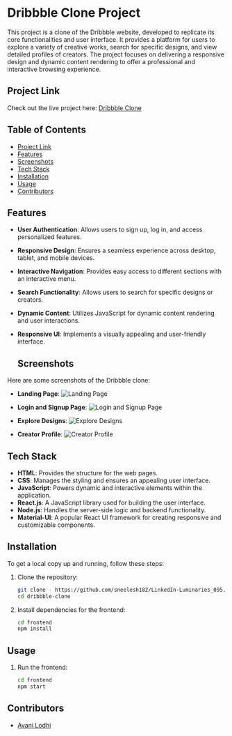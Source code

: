 # Dribbble Clone Project

This project is a clone of the Dribbble website, developed to replicate its core functionalities and user interface. It provides a platform for users to explore a variety of creative works, search for specific designs, and view detailed profiles of creators. The project focuses on delivering a responsive design and dynamic content rendering to offer a professional and interactive browsing experience.

## Project Link

Check out the live project here: [Dribbble Clone](https://github.com/yourusername/dribbble-clone)

## Table of Contents

- [Project Link](#project-link)
- [Features](#features)
- [Screenshots](#screenshots)
- [Tech Stack](#tech-stack)
- [Installation](#installation)
- [Usage](#usage)
- [Contributors](#contributors)

## Features

- **User Authentication**: Allows users to sign up, log in, and access personalized features.
- **Responsive Design**: Ensures a seamless experience across desktop, tablet, and mobile devices.
- **Interactive Navigation**: Provides easy access to different sections with an interactive menu.
- **Search Functionality**: Allows users to search for specific designs or creators.
- **Dynamic Content**: Utilizes JavaScript for dynamic content rendering and user interactions.
- **Responsive UI**: Implements a visually appealing and user-friendly interface.

  ## Screenshots

Here are some screenshots of the Dribbble clone:

- **Landing Page**:
  ![Landing Page](link-to-screenshot)

- **Login and Signup Page**:
  ![Login and Signup Page](link-to-screenshot)

- **Explore Designs**:
  ![Explore Designs](link-to-screenshot)

- **Creator Profile**:
  ![Creator Profile](link-to-screenshot)


## Tech Stack

- **HTML**: Provides the structure for the web pages.
- **CSS**: Manages the styling and ensures an appealing user interface.
- **JavaScript**: Powers dynamic and interactive elements within the application.
- **React.js**: A JavaScript library used for building the user interface.
- **Node.js**: Handles the server-side logic and backend functionality.
- **Material-UI**: A popular React UI framework for creating responsive and customizable components.

## Installation

To get a local copy up and running, follow these steps:

1. Clone the repository:

    ```bash
    git clone - https://github.com/sneelesh182/LinkedIn-Luminaries_095.git
    cd dribbble-clone
    ```

2. Install dependencies for the frontend:

    ```bash
    cd frontend
    npm install
    ```

## Usage

1. Run the frontend:

    ```bash
    cd frontend
    npm start
    ```


## Contributors

- [Avani Lodhi](https://github.com/yourusername) 


